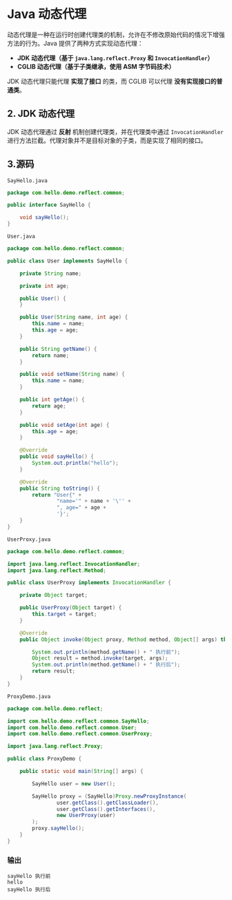 # Java 动态代理

动态代理是一种在运行时创建代理类的机制，允许在不修改原始代码的情况下增强方法的行为。Java 提供了两种方式实现动态代理：
- **JDK 动态代理（基于 `java.lang.reflect.Proxy` 和 `InvocationHandler`）**
- **CGLIB 动态代理（基于子类继承，使用 ASM 字节码技术）**

JDK 动态代理只能代理 **实现了接口** 的类，而 CGLIB 可以代理 **没有实现接口的普通类**。


## 2. JDK 动态代理

JDK 动态代理通过 **反射** 机制创建代理类，并在代理类中通过 `InvocationHandler` 进行方法拦截。代理对象并不是目标对象的子类，而是实现了相同的接口。



## 3.源码

`SayHello.java`
```java
package com.hello.demo.reflect.common;

public interface SayHello {

    void sayHello();
}

```

`User.java`
```java
package com.hello.demo.reflect.common;

public class User implements SayHello {

    private String name;

    private int age;

    public User() {
    }

    public User(String name, int age) {
        this.name = name;
        this.age = age;
    }

    public String getName() {
        return name;
    }

    public void setName(String name) {
        this.name = name;
    }

    public int getAge() {
        return age;
    }

    public void setAge(int age) {
        this.age = age;
    }

    @Override
    public void sayHello() {
        System.out.println("hello");
    }

    @Override
    public String toString() {
        return "User{" +
                "name='" + name + '\'' +
                ", age=" + age +
                '}';
    }
}

```

`UserProxy.java`
```java
package com.hello.demo.reflect.common;

import java.lang.reflect.InvocationHandler;
import java.lang.reflect.Method;

public class UserProxy implements InvocationHandler {

    private Object target;

    public UserProxy(Object target) {
        this.target = target;
    }

    @Override
    public Object invoke(Object proxy, Method method, Object[] args) throws Throwable {

        System.out.println(method.getName() + " 执行前");
        Object result = method.invoke(target, args);
        System.out.println(method.getName() + " 执行后");
        return result;
    }
}

```

`ProxyDemo.java`
```java
package com.hello.demo.reflect;

import com.hello.demo.reflect.common.SayHello;
import com.hello.demo.reflect.common.User;
import com.hello.demo.reflect.common.UserProxy;

import java.lang.reflect.Proxy;

public class ProxyDemo {

    public static void main(String[] args) {

        SayHello user = new User();

        SayHello proxy = (SayHello)Proxy.newProxyInstance(
                user.getClass().getClassLoader(),
                user.getClass().getInterfaces(),
                new UserProxy(user)
        );
        proxy.sayHello();
    }
}

```

### 输出

```text
sayHello 执行前
hello
sayHello 执行后
```